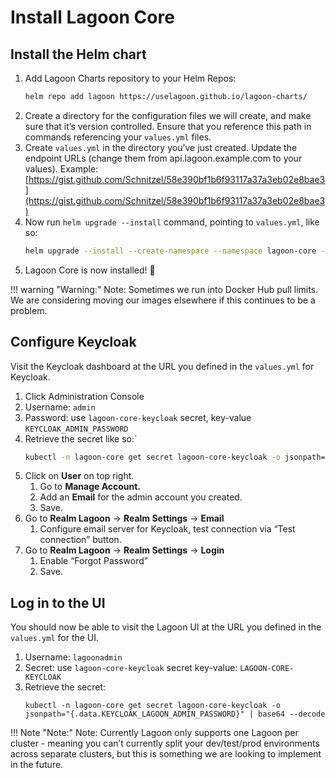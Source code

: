 # Install Lagoon Core

## Install the Helm chart

1. Add Lagoon Charts repository to your Helm Repos:
    ```bash
    helm repo add lagoon https://uselagoon.github.io/lagoon-charts/
    ```
2. Create a directory for the configuration files we will create, and make sure that it’s version controlled. Ensure that you reference this path in commands referencing your `values.yml` files.
3. Create `values.yml` in the directory you’ve just created. Update the endpoint URLs (change them from api.lagoon.example.com to your values).
   Example: [https://gist.github.com/Schnitzel/58e390bf1b6f93117a37a3eb02e8bae3](https://gist.github.com/Schnitzel/58e390bf1b6f93117a37a3eb02e8bae3)
4. Now run `helm upgrade --install` command, pointing to `values.yml`, like so:
    ```bash
    helm upgrade --install --create-namespace --namespace lagoon-core -f values.yml lagoon-core lagoon/lagoon-core`
    ```
5. Lagoon Core is now installed! :tada:

!!! warning "Warning:"
    Note: Sometimes we run into Docker Hub pull limits. We are considering moving our images elsewhere if this continues to be a problem.
## Configure Keycloak

Visit the Keycloak dashboard at the URL you defined in the `values.yml` for Keycloak.

1. Click Administration Console
2. Username: `admin`
3. Password: use `lagoon-core-keycloak` secret, key-value `KEYCLOAK_ADMIN_PASSWORD`
4. Retrieve the secret like so:`
    ```bash
    kubectl -n lagoon-core get secret lagoon-core-keycloak -o jsonpath="{.data.KEYCLOAK_ADMIN_PASSWORD}" | base64 --decode
    ```
5. Click on **User** on top right.
	1. Go to **Manage Account.**
	2. Add an **Email** for the admin account you created.
	3. Save.
6. Go to **Realm Lagoon** -> **Realm Settings** -> **Email**
	1. Configure email server for Keycloak, test connection via “Test connection” button.
7. Go to **Realm Lagoon** -> **Realm Settings** -> **Login**
	1. Enable “Forgot Password”
	2. Save.

## Log in to the UI
You should now be able to visit the Lagoon UI at the URL you defined in the `values.yml` for the UI.

1. Username: `lagoonadmin`
2. Secret: use `lagoon-core-keycloak` secret key-value: `LAGOON-CORE-KEYCLOAK`
3. Retrieve the secret:
   ```
   kubectl -n lagoon-core get secret lagoon-core-keycloak -o jsonpath="{.data.KEYCLOAK_LAGOON_ADMIN_PASSWORD}" | base64 --decode
   ```

!!! Note "Note:"
    Note: Currently Lagoon only supports one Lagoon per cluster - meaning you can’t currently split your dev/test/prod environments across separate clusters, but this is something we are looking to implement in the future.
